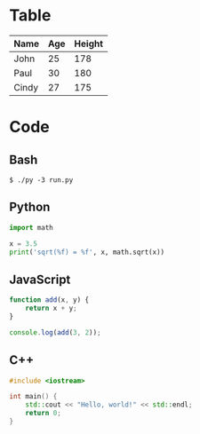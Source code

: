 # Table

|Name|Age|Height|
|---|---|---|
|John|25|178|
|Paul|30|180|
|Cindy|27|175|

# Code
## Bash
```$ ./py -3 run.py```

## Python
```python
import math

x = 3.5
print('sqrt(%f) = %f', x, math.sqrt(x)) 
```

## JavaScript
```javascript
function add(x, y) {
    return x + y;
}

console.log(add(3, 2));
```

## C++
```cpp
#include <iostream>

int main() {
    std::cout << "Hello, world!" << std::endl;
    return 0;
}
```

